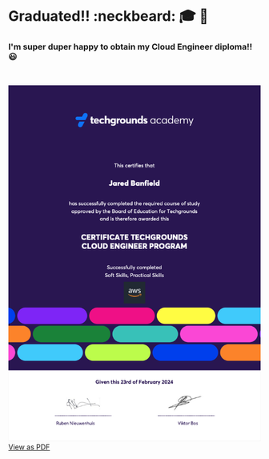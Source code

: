 # Graduated!! :neckbeard: 🎓 📜

### I'm super duper happy to obtain my Cloud Engineer diploma!! 😃  
<br>

![diploma](/11_GRADUATED!!/Jared-Banfield-TG-diploma.png)<br>
[View as PDF](https://drive.google.com/file/d/1z4VKBvuSK_0_fjJYVUHXjHOZxf5fZ1pe/view?usp=drive_link)